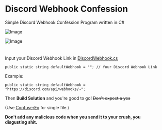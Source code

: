 # Discord Webhook Confession
Simple Discord Webhook Confession Program written in C#

![Image](https://i.imgur.com/z3CrQLQ.png)

![Image](https://i.imgur.com/K2EwfTV.png)

#

Input your Discord Webhook Link in [DiscordWebhook.cs](DiscordWebhookConfession/DiscordWebhook.cs)
```
public static string defaultWebhook = ""; // Your Discord Webhook Link
```


Example:
```
public static string defaultWebhook = "https://discord.com/api/webhooks/~";
```

Then **Build Solution** and you're good to go! ~~Don't expect a yes~~

(Use [ConfuserEx](https://github.com/mkaring/ConfuserEx/releases/) for single file.)

**Don't add any malicious code when you send it to your crush, you disgusting shit.**
